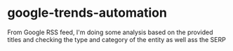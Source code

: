 # google-trends-automation
From Google RSS feed, I'm doing some analysis based on the provided titles and checking the type and category of the entity as well ass the SERP
